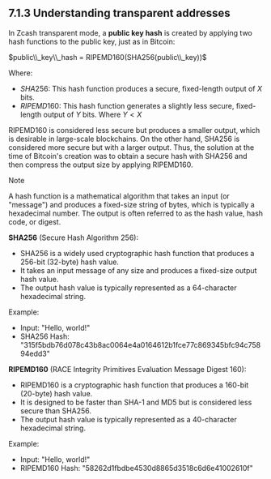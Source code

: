 ## 7.1.3 Understanding transparent addresses

In Zcash transparent mode, a **public key hash** is created by applying two hash functions to the public key, just as in Bitcoin:

$public\\_key\\_hash = RIPEMD160(SHA256(public\\_key))$

Where:

- $SHA256$: This hash function produces a secure, fixed-length output of $X$ bits.
- $RIPEMD160$: This hash function generates a slightly less secure, fixed-length output of $Y$ bits. Where $Y < X$

RIPEMD160 is considered less secure but produces a smaller output, which is desirable in large-scale blockchains. On the other hand, SHA256 is considered more secure but with a larger output. Thus, the solution at the time of Bitcoin's creation was to obtain a secure hash with SHA256 and then compress the output size by applying RIPEMD160.

> [!NOTE]
> A hash function is a mathematical algorithm that takes an input (or "message") and produces a fixed-size string of bytes, which is typically a hexadecimal number. The output is often referred to as the hash value, hash code, or digest.
> 
> **SHA256** (Secure Hash Algorithm 256):
> 
> - SHA256 is a widely used cryptographic hash function that produces a 256-bit (32-byte) hash value.
> - It takes an input message of any size and produces a fixed-size output hash value.
> - The output hash value is typically represented as a 64-character hexadecimal string.
> 
> Example:
> - Input: "Hello, world!"
> - SHA256 Hash: "315f5bdb76d078c43b8ac0064e4a0164612b1fce77c869345bfc94c75894edd3"
>
> **RIPEMD160** (RACE Integrity Primitives Evaluation Message Digest 160):
>
>- RIPEMD160 is a cryptographic hash function that produces a 160-bit (20-byte) hash value.
>- It is designed to be faster than SHA-1 and MD5 but is considered less secure than SHA256.
>- The output hash value is typically represented as a 40-character hexadecimal string.
>
> Example:
> - Input: "Hello, world!"
> - RIPEMD160 Hash: "58262d1fbdbe4530d8865d3518c6d6e41002610f"
